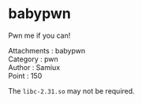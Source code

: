 # babypwn

Pwn me if you can!

Attachments : babypwn  
Category    : pwn  
Author      : Samiux  
Point       : 150  

The ```libc-2.31.so``` may not be required. 
